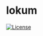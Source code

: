 lokum
=======

[![License](http://img.shields.io/:license-apache-brightgreen.svg)](http://www.apache.org/licenses/LICENSE-2.0.html)
